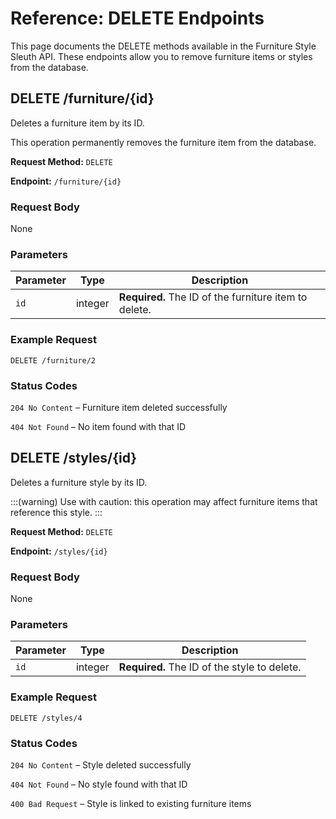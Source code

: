 
# Reference: DELETE Endpoints

This page documents the DELETE methods available in the Furniture Style Sleuth API. These endpoints allow you to remove furniture items or styles from the database.

## DELETE /furniture/{id}

Deletes a furniture item by its ID.

This operation permanently removes the furniture item from the database.

**Request Method:** `DELETE`

**Endpoint:** `/furniture/{id}`

### Request Body
None

### Parameters

| Parameter | Type    | Description                                  |
|-----------|---------|----------------------------------------------|
| `id`      | integer | **Required.** The ID of the furniture item to delete. |

### Example Request

```http
DELETE /furniture/2
```

### Status Codes

`204 No Content` – Furniture item deleted successfully

`404 Not Found` – No item found with that ID


## DELETE /styles/{id}

Deletes a furniture style by its ID.

:::(warning)
Use with caution: this operation may affect furniture items that reference this style.
:::

**Request Method:** `DELETE`

**Endpoint:** `/styles/{id}`

### Request Body
None

### Parameters

| Parameter | Type    | Description                            |
|-----------|---------|----------------------------------------|
| `id`      | integer | **Required.** The ID of the style to delete. |

### Example Request

```http
DELETE /styles/4
```

### Status Codes

`204 No Content` – Style deleted successfully

`404 Not Found` – No style found with that ID

`400 Bad Request` – Style is linked to existing furniture items